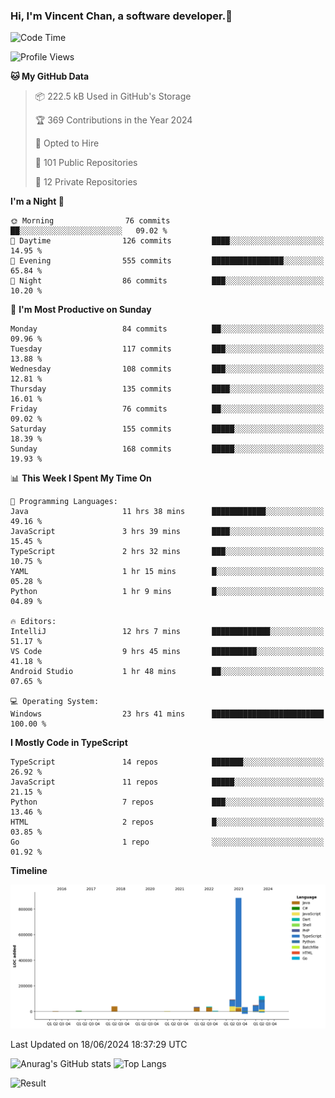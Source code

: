### Hi, I'm Vincent Chan, a software developer.👋

<!--
**hkvincent/hkvincent** is a ✨ _special_ ✨ repository because its `README.md` (this file) appears on your GitHub profile.

Here are some ideas to get you started:

- 🔭 I’m currently working on ...
- 🌱 I’m currently learning ...
- 👯 I’m looking to collaborate on ...
- 🤔 I’m looking for help with ...
- 💬 Ask me about ...
- 📫 How to reach me: ...
- 😄 Pronouns: ...
- ⚡ Fun fact: ...
-->
<!--START_SECTION:waka-->
![Code Time](http://img.shields.io/badge/Code%20Time-1%2C249%20hrs%2046%20mins-blue)

![Profile Views](http://img.shields.io/badge/Profile%20Views-0-blue)

**🐱 My GitHub Data** 

> 📦 222.5 kB Used in GitHub's Storage 
 > 
> 🏆 369 Contributions in the Year 2024
 > 
> 💼 Opted to Hire
 > 
> 📜 101 Public Repositories 
 > 
> 🔑 12 Private Repositories 
 > 
**I'm a Night 🦉** 

```text
🌞 Morning                76 commits          ██░░░░░░░░░░░░░░░░░░░░░░░   09.02 % 
🌆 Daytime                126 commits         ████░░░░░░░░░░░░░░░░░░░░░   14.95 % 
🌃 Evening                555 commits         ████████████████░░░░░░░░░   65.84 % 
🌙 Night                  86 commits          ███░░░░░░░░░░░░░░░░░░░░░░   10.20 % 
```
📅 **I'm Most Productive on Sunday** 

```text
Monday                   84 commits          ██░░░░░░░░░░░░░░░░░░░░░░░   09.96 % 
Tuesday                  117 commits         ███░░░░░░░░░░░░░░░░░░░░░░   13.88 % 
Wednesday                108 commits         ███░░░░░░░░░░░░░░░░░░░░░░   12.81 % 
Thursday                 135 commits         ████░░░░░░░░░░░░░░░░░░░░░   16.01 % 
Friday                   76 commits          ██░░░░░░░░░░░░░░░░░░░░░░░   09.02 % 
Saturday                 155 commits         █████░░░░░░░░░░░░░░░░░░░░   18.39 % 
Sunday                   168 commits         █████░░░░░░░░░░░░░░░░░░░░   19.93 % 
```


📊 **This Week I Spent My Time On** 

```text
💬 Programming Languages: 
Java                     11 hrs 38 mins      ████████████░░░░░░░░░░░░░   49.16 % 
JavaScript               3 hrs 39 mins       ████░░░░░░░░░░░░░░░░░░░░░   15.45 % 
TypeScript               2 hrs 32 mins       ███░░░░░░░░░░░░░░░░░░░░░░   10.75 % 
YAML                     1 hr 15 mins        █░░░░░░░░░░░░░░░░░░░░░░░░   05.28 % 
Python                   1 hr 9 mins         █░░░░░░░░░░░░░░░░░░░░░░░░   04.89 % 

🔥 Editors: 
IntelliJ                 12 hrs 7 mins       █████████████░░░░░░░░░░░░   51.17 % 
VS Code                  9 hrs 45 mins       ██████████░░░░░░░░░░░░░░░   41.18 % 
Android Studio           1 hr 48 mins        ██░░░░░░░░░░░░░░░░░░░░░░░   07.65 % 

💻 Operating System: 
Windows                  23 hrs 41 mins      █████████████████████████   100.00 % 
```

**I Mostly Code in TypeScript** 

```text
TypeScript               14 repos            ███████░░░░░░░░░░░░░░░░░░   26.92 % 
JavaScript               11 repos            █████░░░░░░░░░░░░░░░░░░░░   21.15 % 
Python                   7 repos             ███░░░░░░░░░░░░░░░░░░░░░░   13.46 % 
HTML                     2 repos             █░░░░░░░░░░░░░░░░░░░░░░░░   03.85 % 
Go                       1 repo              ░░░░░░░░░░░░░░░░░░░░░░░░░   01.92 % 
```



**Timeline**

![Lines of Code chart](https://raw.githubusercontent.com/hkvincent/hkvincent/main/assets/bar_graph.png)


 Last Updated on 18/06/2024 18:37:29 UTC
<!--END_SECTION:waka-->
![Anurag's GitHub stats](https://github-readme-stats.vercel.app/api?username=hkvincent&rank_icon=github&hide=contribs,prs)
![Top Langs](https://github-readme-stats.vercel.app/api/top-langs/?username=hkvincent&layout=compact)

![Result](https://image-keeper.vincentchan.workers.dev/file/eff033ac20714fe72c62b.png)
